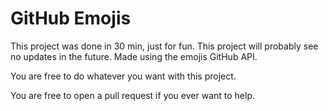 # GitHub Emojis

This project was done in 30 min, just for fun.
This project will probably see no updates in the future.
Made using the emojis GitHub API.

You are free to do whatever you want with this project.

You are free to open a pull request if you ever want to help.

